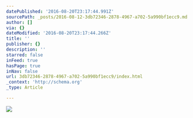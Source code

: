 ```yaml
---
datePublished: '2016-08-20T23:17:44.991Z'
sourcePath: _posts/2016-08-12-3db72346-2878-4967-a702-5a990bf1ecc9.md
author: []
via: {}
dateModified: '2016-08-20T23:17:44.266Z'
title: ''
publisher: {}
description: ''
starred: false
inFeed: true
hasPage: true
inNav: false
url: 3db72346-2878-4967-a702-5a990bf1ecc9/index.html
_context: 'http://schema.org'
_type: Article

---
```

![](https://the-grid-user-content.s3-us-west-2.amazonaws.com/128add10-1b50-469b-b2ad-e2c51f7f4354.jpg)